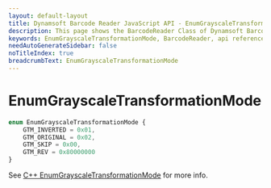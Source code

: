 ```yaml
---
layout: default-layout
title: Dynamsoft Barcode Reader JavaScript API - EnumGrayscaleTransformationMode
description: This page shows the BarcodeReader Class of Dynamsoft Barcode Reader JavaScript SDK.
keywords: EnumGrayscaleTransformationMode, BarcodeReader, api reference, javascript, js
needAutoGenerateSidebar: false
noTitleIndex: true
breadcrumbText: EnumGrayscaleTransformationMode
---
```



# EnumGrayscaleTransformationMode

```ts
enum EnumGrayscaleTransformationMode { 
    GTM_INVERTED = 0x01, 
    GTM_ORIGINAL = 0x02, 
    GTM_SKIP = 0x00,
    GTM_REV = 0x80000000
}
```

See [C++ EnumGrayscaleTransformationMode](https://www.dynamsoft.com/barcode-reader/parameters/enum/parameter-mode-enums.html?ver=latest#grayscaletransformationmode) for more info.